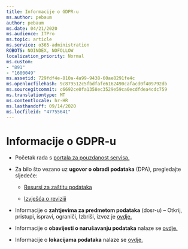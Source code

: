 ```yaml
---
title: Informacije o GDPR-u
ms.author: pebaum
author: pebaum
ms.date: 04/21/2020
ms.audience: ITPro
ms.topic: article
ms.service: o365-administration
ROBOTS: NOINDEX, NOFOLLOW
localization_priority: Normal
ms.custom:
- "891"
- "1600049"
ms.assetid: 729fdf4e-810a-4a99-9438-60ae8291fe4c
ms.openlocfilehash: 9c879512c5fbdfafe6162490cafacd0f409792db
ms.sourcegitcommit: c6692ce0fa1358ec3529e59ca0ecdfdea4cdc759
ms.translationtype: MT
ms.contentlocale: hr-HR
ms.lasthandoff: 09/14/2020
ms.locfileid: "47755641"
---
```

# <a name="information-about-gdpr"></a>Informacije o GDPR-u

- Početak rada s [portala za pouzdanost servisa.](https://servicetrust.microsoft.com/ViewPage/GDPRGetStarted)

- Za bilo što vezano uz **ugovor o obradi podataka** (DPA), pregledajte sljedeće:

  - [Resursi za zaštitu podataka](https://servicetrust.microsoft.com/ViewPage/TrustDocuments)

  - [Izvješća o reviziji](https://servicetrust.microsoft.com/ViewPage/MSComplianceGuide)

- Informacije o **zahtjevima za predmetom podataka** (dosr-u) – Otkrij, pristupi, ispravi, ograniči, Izbriši, izvoz je [ovdje.](https://docs.microsoft.com/microsoft-365/compliance/gdpr-dsr-office365)

- Informacije o **obavijesti o narušavanju podataka** nalaze se [ovdje.](https://servicetrust.microsoft.com/ViewPage/GDPRBreach)

- Informacije o **lokacijama podataka** nalaze se [ovdje.](https://products.office.com/where-is-your-data-located?ms.officeurl=datamaps&amp;geo=All#All)
